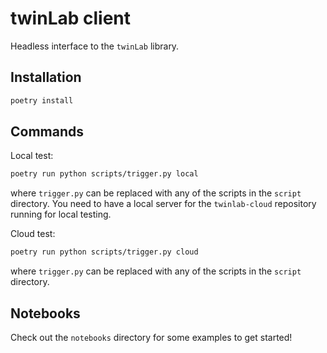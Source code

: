 # twinLab client

Headless interface to the `twinLab` library.

## Installation

```bash
poetry install
```

## Commands

Local test:
```bash
poetry run python scripts/trigger.py local
```
where `trigger.py` can be replaced with any of the scripts in the `script` directory.
You need to have a local server for the `twinlab-cloud` repository running for local testing.

Cloud test:
```bash
poetry run python scripts/trigger.py cloud
```
where `trigger.py` can be replaced with any of the scripts in the `script` directory.

## Notebooks

Check out the `notebooks` directory for some examples to get started!
